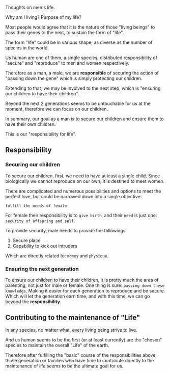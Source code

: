 Thoughts on men's life.

Why am I living? Purpose of my life?

Most people would agree that it is the nature of those "living beings" to pass their genes to the next, to sustain the form of "life".

The form "life" could be in various shape, as diverse as the number of species in the world.

Us human are one of them, a single species, distributed responsibility of "secure" and "reproduce" to men and women respectively.

Therefore as a man, a male, we are **responsible** of securing the action of "passing down the gene" which is simply protecting our children.

Extending to that, we may be involved to the next step, which is "ensuring our children to have their children".

Beyond the next 2 generations seems to be untouchable for us at the moment, therefore we can focus on our children.

In summary, our goal as a man is to secure our children and ensure them to have their own children.

This is our "responsibility for life".

## Responsibility

### Securing our children

To secure our children, first, we need to have at least a single child.
Since biologically we cannot reproduce on our own, it is destined to meet women.

There are complicated and numerous possibilities and options to meet the perfect love, but could be narrowed down into a single objective:

`fulfill the needs of female`

For female their responsibility is to `give birth`, and their `need` is just one: `security of offspring and self`.

To provide security, male needs to provide the followings:

1. Secure place
2. Capability to kick out intruders

Which are directly related to: `money` and `physique`.

### Ensuring the next generation

To ensure our children to have their children, it is pretty much the area of parenting, not just for male or female.
One thing is sure: `passing down these knowledge`. Making it easier for each generation to reproduce and be secure.
Which will let the generation earn time, and with this time, we can go beyond the **responsibility**.

## Contributing to the maintenance of "Life"

In any species, no matter what, every living being strive to live.

And us human seems to be the first (or at least currently) are the "chosen" species to maintain the overall "Life" of the earth.

Therefore after fulfilling the "basic" course of the responsibilities above, those generation or families who have time to contribute directly to the maintenance of life seems to be the ultimate goal for us.

